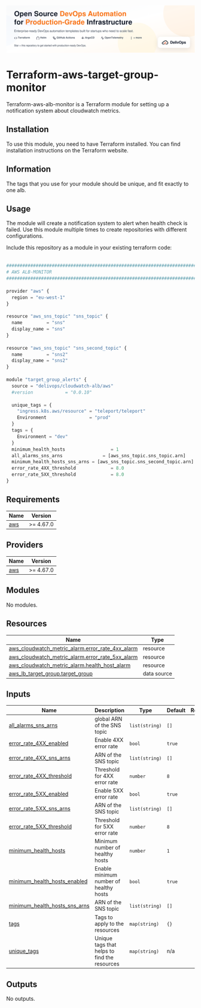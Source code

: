 [![DelivOps banner](https://raw.githubusercontent.com/delivops/.github/main/images/banner.png?raw=true)](https://delivops.com)

# Terraform-aws-target-group-monitor

Terraform-aws-alb-monitor is a Terraform module for setting up a notification system about cloudwatch metrics.

## Installation

To use this module, you need to have Terraform installed. You can find installation instructions on the Terraform website.

## Information

The tags that you use for your module should be unique, and fit exactly to one alb.

## Usage

The module will create a notification system to alert when health check is failed.
Use this module multiple times to create repositories with different configurations.

Include this repository as a module in your existing terraform code:

```python

################################################################################
# AWS ALB-MONITOR
################################################################################

provider "aws" {
  region = "eu-west-1"
}

resource "aws_sns_topic" "sns_topic" {
  name         = "sns"
  display_name = "sns"
}

resource "aws_sns_topic" "sns_second_topic" {
  name         = "sns2"
  display_name = "sns2"
}

module "target_group_alerts" {
  source = "delivops/cloudwatch-alb/aws"
  #version            = "0.0.10"

  unique_tags = {
    "ingress.k8s.aws/resource" = "teleport/teleport"
    Environment                = "prod"
  }
  tags = {
    Environment = "dev"
  }
  minimum_health_hosts                 = 1
  all_alarms_sns_arns               = [aws_sns_topic.sns_topic.arn]
  minimum_health_hosts_sns_arns = [aws_sns_topic.sns_second_topic.arn]
  error_rate_4XX_threshold             = 8.0
  error_rate_5XX_threshold             = 8.0
}

```

<!-- BEGIN_TF_DOCS -->
## Requirements

| Name | Version |
|------|---------|
| <a name="requirement_aws"></a> [aws](#requirement\_aws) | >= 4.67.0 |

## Providers

| Name | Version |
|------|---------|
| <a name="provider_aws"></a> [aws](#provider\_aws) | >= 4.67.0 |

## Modules

No modules.

## Resources

| Name | Type |
|------|------|
| [aws_cloudwatch_metric_alarm.error_rate_4xx_alarm](https://registry.terraform.io/providers/hashicorp/aws/latest/docs/resources/cloudwatch_metric_alarm) | resource |
| [aws_cloudwatch_metric_alarm.error_rate_5xx_alarm](https://registry.terraform.io/providers/hashicorp/aws/latest/docs/resources/cloudwatch_metric_alarm) | resource |
| [aws_cloudwatch_metric_alarm.health_host_alarm](https://registry.terraform.io/providers/hashicorp/aws/latest/docs/resources/cloudwatch_metric_alarm) | resource |
| [aws_lb_target_group.target_group](https://registry.terraform.io/providers/hashicorp/aws/latest/docs/data-sources/lb_target_group) | data source |

## Inputs

| Name | Description | Type | Default | Required |
|------|-------------|------|---------|:--------:|
| <a name="input_all_alarms_sns_arns"></a> [all\_alarms\_sns\_arns](#input\_all\_alarms\_sns\_arns) | global ARN of the SNS topic | `list(string)` | `[]` | no |
| <a name="input_error_rate_4XX_enabled"></a> [error\_rate\_4XX\_enabled](#input\_error\_rate\_4XX\_enabled) | Enable 4XX error rate | `bool` | `true` | no |
| <a name="input_error_rate_4XX_sns_arns"></a> [error\_rate\_4XX\_sns\_arns](#input\_error\_rate\_4XX\_sns\_arns) | ARN of the SNS topic | `list(string)` | `[]` | no |
| <a name="input_error_rate_4XX_threshold"></a> [error\_rate\_4XX\_threshold](#input\_error\_rate\_4XX\_threshold) | Threshold for 4XX error rate | `number` | `8` | no |
| <a name="input_error_rate_5XX_enabled"></a> [error\_rate\_5XX\_enabled](#input\_error\_rate\_5XX\_enabled) | Enable 5XX error rate | `bool` | `true` | no |
| <a name="input_error_rate_5XX_sns_arns"></a> [error\_rate\_5XX\_sns\_arns](#input\_error\_rate\_5XX\_sns\_arns) | ARN of the SNS topic | `list(string)` | `[]` | no |
| <a name="input_error_rate_5XX_threshold"></a> [error\_rate\_5XX\_threshold](#input\_error\_rate\_5XX\_threshold) | Threshold for 5XX error rate | `number` | `8` | no |
| <a name="input_minimum_health_hosts"></a> [minimum\_health\_hosts](#input\_minimum\_health\_hosts) | Minimum number of healthy hosts | `number` | `1` | no |
| <a name="input_minimum_health_hosts_enabled"></a> [minimum\_health\_hosts\_enabled](#input\_minimum\_health\_hosts\_enabled) | Enable minimum number of healthy hosts | `bool` | `true` | no |
| <a name="input_minimum_health_hosts_sns_arns"></a> [minimum\_health\_hosts\_sns\_arns](#input\_minimum\_health\_hosts\_sns\_arns) | ARN of the SNS topic | `list(string)` | `[]` | no |
| <a name="input_tags"></a> [tags](#input\_tags) | Tags to apply to the resources | `map(string)` | `{}` | no |
| <a name="input_unique_tags"></a> [unique\_tags](#input\_unique\_tags) | Unique tags that helps to find the resources | `map(string)` | n/a | yes |

## Outputs

No outputs.
<!-- END_TF_DOCS -->
